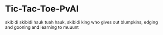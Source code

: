 # Tic-Tac-Toe-PvAI
skibidi skibidi hauk tuah hauk, skibidi king who gives out blumpkins, edging and gooning and learning to muuunt
